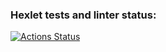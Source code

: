 ### Hexlet tests and linter status:
[![Actions Status](https://github.com/webdron/python-project-50/actions/workflows/hexlet-check.yml/badge.svg)](https://github.com/webdron/python-project-50/actions)